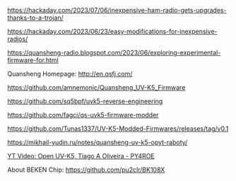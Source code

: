 
https://hackaday.com/2023/07/06/inexpensive-ham-radio-gets-upgrades-thanks-to-a-trojan/

https://hackaday.com/2023/06/23/easy-modifications-for-inexpensive-radios/

https://quansheng-radio.blogspot.com/2023/06/exploring-experimental-firmware-for.html

Quansheng Homepage: http://en.qsfj.com/

https://github.com/amnemonic/Quansheng_UV-K5_Firmware

https://github.com/sq5bpf/uvk5-reverse-engineering

https://github.com/fagci/qs-uvk5-firmware-modder

https://github.com/Tunas1337/UV-K5-Modded-Firmwares/releases/tag/v0.1

https://mikhail-yudin.ru/notes/quansheng-uv-k5-opyt-raboty/

[YT Video: Open UV-K5, Tiago A Oliveira - PY4ROE](https://www.youtube.com/@PY4ROE)

About BEKEN Chip:
https://github.com/pu2clr/BK108X

